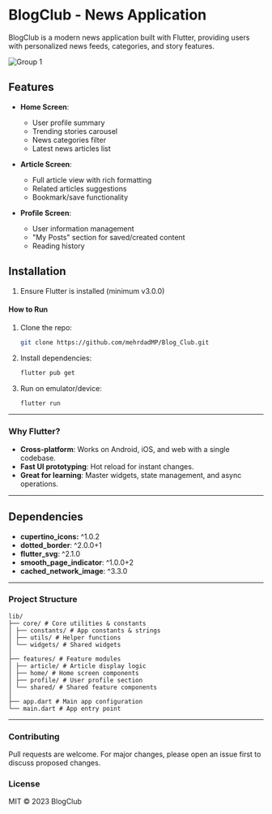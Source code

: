# BlogClub - News Application

BlogClub is a modern news application built with Flutter, providing users with personalized news feeds, categories, and story features.

![Group 1](https://github.com/user-attachments/assets/28895245-e14a-484d-8a7e-de7e1c8acea2)


## Features

- **Home Screen**:
  - User profile summary
  - Trending stories carousel
  - News categories filter
  - Latest news articles list

- **Article Screen**: 
  - Full article view with rich formatting
  - Related articles suggestions
  - Bookmark/save functionality
    


- **Profile Screen**:  
  - User information management
  - "My Posts" section for saved/created content
  - Reading history

## Installation

1. Ensure Flutter is installed (minimum v3.0.0)

#### **How to Run**  
1. Clone the repo:  
   ```bash
   git clone https://github.com/mehrdadMP/Blog_Club.git
   ```  
2. Install dependencies:  
   ```bash
   flutter pub get
   ```  
3. Run on emulator/device:  
   ```bash
   flutter run
   ```  

---

### **Why Flutter?**  
- **Cross-platform**: Works on Android, iOS, and web with a single codebase.  
- **Fast UI prototyping**: Hot reload for instant changes.  
- **Great for learning**: Master widgets, state management, and async operations.  

---

## Dependencies
- **cupertino_icons:** ^1.0.2
- **dotted_border**: ^2.0.0+1
- **flutter_svg**: ^2.1.0
- **smooth_page_indicator**: ^1.0.0+2
- **cached_network_image**: ^3.3.0

---

### Project Structure  
```
lib/
├── core/ # Core utilities & constants
│ ├── constants/ # App constants & strings
│ ├── utils/ # Helper functions
│ └── widgets/ # Shared widgets
│
├── features/ # Feature modules
│ ├── article/ # Article display logic
│ ├── home/ # Home screen components
│ ├── profile/ # User profile section
│ └── shared/ # Shared feature components
│
├── app.dart # Main app configuration
└── main.dart # App entry point
```
---  

### Contributing
Pull requests are welcome. For major changes, please open an issue first to discuss proposed changes.

### License  
MIT © 2023 BlogClub
